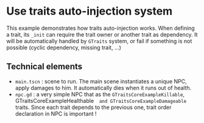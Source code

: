 # Use traits auto-injection system

This example demonstrates how traits auto-injection works. When defining a trait, its
`_init` can require the trait owner or another trait as dependency. It will be automatically
handled by `GTraits` system, or fail if something is not possible (cyclic dependency, missing trait, ...)

## Technical elements

- `main.tscn` : scene to run. The main scene instantiates a unique NPC, apply damages to him. It automatically
dies when it runs out of health.
- `npc.gd` : a very simple NPC that as the `GTraitsCoreExampleKillable`, GTraitsCoreExampleHealthable` 
and GTraitsCoreExampleDamageable` traits. Since each trait depends to the previous one, trait order 
declaration in NPC is important !
